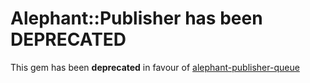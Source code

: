 # Alephant::Publisher has been DEPRECATED

This gem has been **deprecated** in favour of [alephant-publisher-queue](https://github.com/BBC-News/alephant-publisher-queue)
